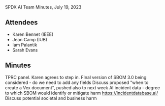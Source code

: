 SPDX AI Team Minutes, July 19, 2023

## Attendees
* Karen Bennet (IEEE)
* Jean Camp (IUB)
* Iam Palantik
* Sarah Evans

## Minutes
TPRC panel. Karen agrees to step in.
FInal version of SBOM 3.0 being considered - do we need to add any fields
Discuss proposed "when to create a Vex document", pushed also to next week
AI incident data - degree to which SBOM would identify or mitigate harm https://incidentdatabase.ai/
Discuss potential societal and business harm
